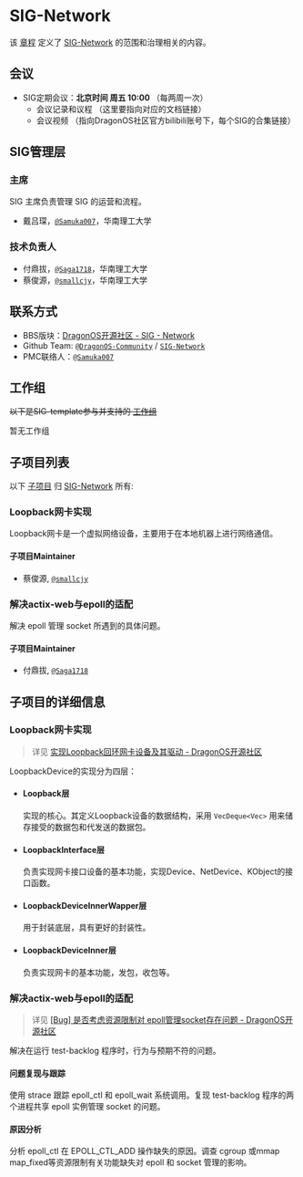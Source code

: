 # SIG-Network

<!-- > 这个目录下是SIG信息的模版，当你申请成立新的SIG的时候，需要填写相关的内容。 -->

<!-- （这里是一段SIG的简介）SIG-template维护了XXXXX，它的目标是XXXX。 -->


该 [章程](charter.md) 定义了 [SIG-Network] 的范围和治理相关的内容。

## 会议

- SIG定期会议：**北京时间 周五 10:00** （每两周一次）
  - 会议记录和议程 （这里要指向对应的文档链接）
  - 会议视频 （指向DragonOS社区官方bilibili账号下，每个SIG的合集链接）


## SIG管理层

### 主席

SIG 主席负责管理 SIG 的运营和流程。
- 戴吕琛，[`@Samuka007`]，华南理工大学

### 技术负责人

- 付鼎拔，[`@Saga1718`]，华南理工大学
- 蔡俊源，[`@smallcjy`]，华南理工大学

## 联系方式

- BBS版块：[DragonOS开源社区 - SIG - Network](https://bbs.dragonos.org.cn/c/sig-net)
- Github Team: [`@DragonOS-Community`] / [`SIG-Network`]
- PMC联络人：[`@Samuka007`]

## 工作组

~~以下是SIG-template参与并支持的 [工作组]~~ 

暂无工作组

<!-- - [示例工作组] -->

## 子项目列表

以下 [子项目] 归 [SIG-Network] 所有:

### Loopback网卡实现

Loopback网卡是一个虚拟网络设备，主要用于在本地机器上进行网络通信。

#### 子项目Maintainer

- 蔡俊源, [`@smallcjy`]

### 解决actix-web与epoll的适配

解决 epoll 管理 socket 所遇到的具体问题。

#### 子项目Maintainer

- 付鼎拔, [`@Saga1718`]

## 子项目的详细信息

### Loopback网卡实现
> 详见 [实现Loopback回环网卡设备及其驱动 - DragonOS开源社区](https://bbs.dragonos.org.cn/t/topic/238)

LoopbackDevice的实现分为四层：
- #### Loopback层
  实现的核心。其定义Loopback设备的数据结构，采用 `VecDeque<Vec>` 用来储存接受的数据包和代发送的数据包。

- #### LoopbackInterface层
  负责实现网卡接口设备的基本功能，实现Device、NetDevice、KObject的接口函数。

- #### LoopbackDeviceInnerWapper层
  用于封装底层，具有更好的封装性。

- #### LoopbackDeviceInner层
  负责实现网卡的基本功能，发包，收包等。

### 解决actix-web与epoll的适配
> 详见 [[Bug] 是否考虑资源限制对 epoll管理socket存在问题 - DragonOS开源社区](https://bbs.dragonos.org.cn/t/topic/235)

解决在运行 test-backlog 程序时，行为与预期不符的问题。

#### 问题复现与跟踪
使用 strace 跟踪 epoll_ctl 和 epoll_wait 系统调用。复现 test-backlog 程序的两个进程共享 epoll 实例管理 socket 的问题。

#### 原因分析
分析 epoll_ctl 在 EPOLL_CTL_ADD 操作缺失的原因。调查 cgroup 或mmap map_fixed等资源限制有关功能缺失对 epoll 和 socket 管理的影响。

<!-- 引用 -->
[工作组]: /governance/dev-group.md#WG（工作组）
[子项目]: /governance/dev-group.md#子项目
[示例工作组]: /wgs/wg-template/README.md
[SIG-Network]: ./README.md
[`@DragonOS-Community`]: https://github.com/DragonOS-Community
[`SIG-Network`]: https://github.com/orgs/DragonOS-Community/teams/sig-network
[`@Samuka007`]: https://github.com/Samuka007
[`@Saga1718`]: https://github.com/Saga1718
[`@smallcjy`]: https://github.com/smallcjy
